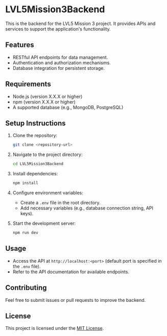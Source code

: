 # LVL5Mission3Backend

This is the backend for the LVL5 Mission 3 project. It provides APIs and services to support the application's functionality.

## Features

- RESTful API endpoints for data management.
- Authentication and authorization mechanisms.
- Database integration for persistent storage.

## Requirements

- Node.js (version X.X.X or higher)
- npm (version X.X.X or higher)
- A supported database (e.g., MongoDB, PostgreSQL)

## Setup Instructions

1. Clone the repository:
   ```bash
   git clone <repository-url>
   ```
2. Navigate to the project directory:
   ```bash
   cd LVL5Mission3Backend
   ```
3. Install dependencies:
   ```bash
   npm install
   ```
4. Configure environment variables:

   - Create a `.env` file in the root directory.
   - Add necessary variables (e.g., database connection string, API keys).

5. Start the development server:
   ```bash
   npm run dev
   ```

## Usage

- Access the API at `http://localhost:<port>` (default port is specified in the `.env` file).
- Refer to the API documentation for available endpoints.

## Contributing

Feel free to submit issues or pull requests to improve the backend.

## License

This project is licensed under the [MIT License](LICENSE).
